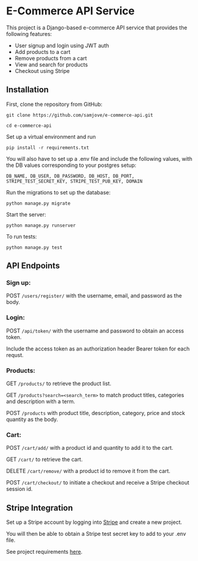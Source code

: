 # E-Commerce API Service

This project is a Django-based e-commerce API service that provides the following features:
- User signup and login using JWT auth
- Add products to a cart
- Remove products from a cart
- View and search for products
- Checkout using Stripe

## Installation

First, clone the repository from GitHub:
  
`git clone https://github.com/samjove/e-commerce-api.git`
   
`cd e-commerce-api`

Set up a virtual environment and run

`pip install -r requirements.txt`


You will also have to set up a .env file and include the following values, with the DB values corresponding to your postgres setup:

`DB_NAME, DB_USER, DB_PASSWORD, DB_HOST, DB_PORT, STRIPE_TEST_SECRET_KEY, STRIPE_TEST_PUB_KEY, DOMAIN`

Run the migrations to set up the database:

`python manage.py migrate`

Start the server:

`python manage.py runserver`

To run tests:

`python manage.py test`

## API Endpoints

### Sign up:

POST `/users/register/` with the username, email, and password as the body.

### Login:

POST `/api/token/` with the username and password to obtain an access token.

Include the access token as an authorization header Bearer token for each requst.

### Products:

GET `/products/` to retrieve the product list.

GET `/products?search=<search_term>` to match product titles, categories and description with a term.

POST `/products` with product title, description, category, price and stock quantity as the body.

### Cart:

POST `/cart/add/` with a product id and quantity to add it to the cart.

GET `/cart/` to retrieve the cart.

DELETE `/cart/remove/` with a product id to remove it from the cart.

POST `/cart/checkout/` to initiate a checkout and receive a Stripe checkout session id.

## Stripe Integration

Set up a Stripe account by logging into [Stripe](https://dashboard.stripe.com/) and create a new project.

You will then be able to obtain a Stripe test secret key to add to your .env file.


See project requirements [here](https://roadmap.sh/projects/ecommerce-api).